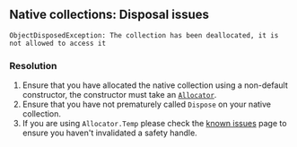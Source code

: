 ## Native collections: Disposal issues
```
ObjectDisposedException: The collection has been deallocated, it is not allowed to access it
```

### Resolution

1. Ensure that you have allocated the native collection using a non-default constructor, the constructor must take an [`Allocator`](https://docs.unity3d.com/ScriptReference/Unity.Collections.Allocator.html).
1. Ensure that you have not prematurely called `Dispose` on your native collection.
1. If you are using `Allocator.Temp` please check the [known issues](https://docs.unity3d.com/Packages/com.unity.collections@latest/index.html?subfolder=/manual/issues.html) page to ensure you haven't invalidated a safety handle.